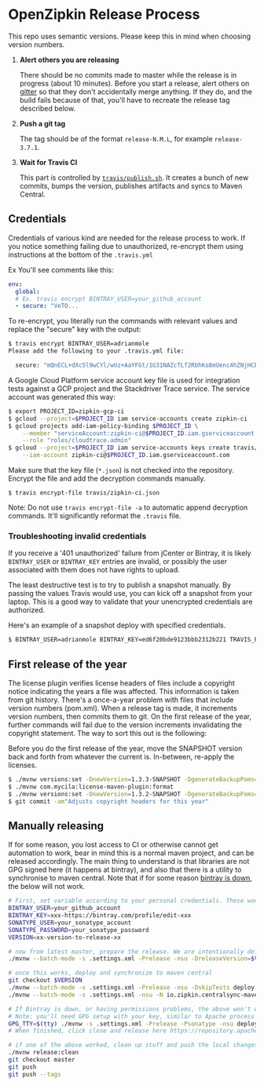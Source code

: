 # OpenZipkin Release Process

This repo uses semantic versions. Please keep this in mind when choosing version numbers.

1. **Alert others you are releasing**

   There should be no commits made to master while the release is in progress (about 10 minutes). Before you start
   a release, alert others on [gitter](https://gitter.im/openzipkin/zipkin) so that they don't accidentally merge
   anything. If they do, and the build fails because of that, you'll have to recreate the release tag described below.

1. **Push a git tag**

   The tag should be of the format `release-N.M.L`, for example `release-3.7.1`.

1. **Wait for Travis CI**

   This part is controlled by [`travis/publish.sh`](travis/publish.sh). It creates a bunch of new commits, bumps
   the version, publishes artifacts and syncs to Maven Central.

## Credentials

Credentials of various kind are needed for the release process to work. If you notice something
failing due to unauthorized, re-encrypt them using instructions at the bottom of the `.travis.yml`

Ex You'll see comments like this:
```yaml
env:
  global:
  # Ex. travis encrypt BINTRAY_USER=your_github_account
  - secure: "VeTO...
```

To re-encrypt, you literally run the commands with relevant values and replace the "secure" key with the output:

```bash
$ travis encrypt BINTRAY_USER=adrianmole
Please add the following to your .travis.yml file:

  secure: "mQnECL+dXc5l9wCYl/wUz+AaYFGt/1G31NAZcTLf2RbhKo8mUenc4hZNjHCEv+4ZvfYLd/NoTNMhTCxmtBMz1q4CahPKLWCZLoRD1ExeXwRymJPIhxZUPzx9yHPHc5dmgrSYOCJLJKJmHiOl9/bJi123456="
```

A Google Cloud Platform service account key file is used for integration tests against a GCP project and
the Stackdriver Trace service. The service account was generated this way:

```bash
$ export PROJECT_ID=zipkin-gcp-ci
$ gcloud --project=$PROJECT_ID iam service-accounts create zipkin-ci
$ gcloud projects add-iam-policy-binding $PROJECT_ID \
    --member "serviceAccount:zipkin-ci@$PROJECT_ID.iam.gserviceaccount.com" \
    --role "roles/cloudtrace.admin"
$ gcloud --project=$PROJECT_ID iam service-accounts keys create travis/zipkin-ci.json \
    --iam-account zipkin-ci@$PROJECT_ID.iam.gserviceaccount.com
```

Make sure that the key file (`*.json`) is not checked into the repository. Encrypt the file and add the
decryption commands manually.
```
$ travis encrypt-file travis/zipkin-ci.json
```

Note: Do not use `travis encrypt-file -a` to automatic append decryption commands. It'll significantly
reformat the `.travis` file.

### Troubleshooting invalid credentials

If you receive a '401 unauthorized' failure from jCenter or Bintray, it is
likely `BINTRAY_USER` or `BINTRAY_KEY` entries are invalid, or possibly the user
associated with them does not have rights to upload.

The least destructive test is to try to publish a snapshot manually. By passing
the values Travis would use, you can kick off a snapshot from your laptop. This
is a good way to validate that your unencrypted credentials are authorized.

Here's an example of a snapshot deploy with specified credentials.
```bash
$ BINTRAY_USER=adrianmole BINTRAY_KEY=ed6f20bde9123bbb2312b221 TRAVIS_PULL_REQUEST=false TRAVIS_TAG= TRAVIS_BRANCH=master travis/publish.sh
```

## First release of the year

The license plugin verifies license headers of files include a copyright notice indicating the years a file was affected.
This information is taken from git history. There's a once-a-year problem with files that include version numbers (pom.xml).
When a release tag is made, it increments version numbers, then commits them to git. On the first release of the year,
further commands will fail due to the version increments invalidating the copyright statement. The way to sort this out is
the following:

Before you do the first release of the year, move the SNAPSHOT version back and forth from whatever the current is.
In-between, re-apply the licenses.
```bash
$ ./mvnw versions:set -DnewVersion=1.3.3-SNAPSHOT -DgenerateBackupPoms=false
$ ./mvnw com.mycila:license-maven-plugin:format
$ ./mvnw versions:set -DnewVersion=1.3.2-SNAPSHOT -DgenerateBackupPoms=false
$ git commit -am"Adjusts copyright headers for this year"
```

## Manually releasing

If for some reason, you lost access to CI or otherwise cannot get automation to work, bear in mind this is a normal maven project, and can be released accordingly. The main thing to understand is that libraries are not GPG signed here (it happens at bintray), and also that there is a utility to synchronise to maven central. Note that if for some reason [bintray is down](https://status.bintray.com/), the below will not work.

```bash
# First, set variable according to your personal credentials. These would normally be decrypted from .travis.yml
BINTRAY_USER=your_github_account
BINTRAY_KEY=xxx-https://bintray.com/profile/edit-xxx
SONATYPE_USER=your_sonatype_account
SONATYPE_PASSWORD=your_sonatype_password
VERSION=xx-version-to-release-xx

# now from latest master, prepare the release. We are intentionally deferring pushing commits
./mvnw --batch-mode -s .settings.xml -Prelease -nsu -DreleaseVersion=$VERSION -Darguments="-DskipTests -Dlicense.skip=true" release:prepare  -DpushChanges=false

# once this works, deploy and synchronize to maven central
git checkout $VERSION
./mvnw --batch-mode -s .settings.xml -Prelease -nsu -DskipTests deploy
./mvnw --batch-mode -s .settings.xml -nsu -N io.zipkin.centralsync-maven-plugin:centralsync-maven-plugin:sync

# If Bintray is down, or having permissions problems, the above won't work, manually release
# Note: you'll need GPG setup with your key, similar to Apache process
GPG_TTY=$(tty) ./mvnw -s .settings.xml -Prelease -Psonatype -nsu deploy -DskipTests
# When finished, click close and release here https://repository.apache.org/#stagingRepositories

# if one of the above worked, clean up stuff and push the local changes.
./mvnw release:clean
git checkout master
git push
git push --tags
```
